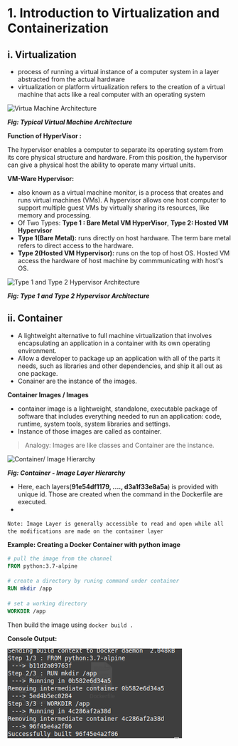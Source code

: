# 1. Introduction to Virtualization and Containerization 

## i. Virtualization
  - process of running a virtual instance of a computer system in a layer abstracted from the actual hardware
  - virtualization or platform virtualization refers to the creation of a virtual machine that acts like a real computer with an operating system
  
![Virtua Machine Architecture](https://www.researchgate.net/profile/Umar_Farooq_Minhas/publication/242077512/figure/fig2/AS:282710602993666@1444414868359/Hosted-Virtual-Machine-Architecture.png)

***Fig: Typical Virtual Machine Architecture***

**Function of HyperVisor :** 

The hypervisor enables a computer to separate its operating system from its core physical structure and hardware. From this position, the hypervisor can give a physical host the ability to operate many virtual units.

**VM-Ware Hypervisor:** 
  - also known as a virtual machine monitor, is a process that creates and runs virtual machines (VMs). A hypervisor allows one host computer to support multiple guest VMs by virtually sharing its resources, like memory and processing.
  - Of Two Types: **Type 1 : Bare Metal VM HyperVisor**, **Type 2: Hosted VM Hypervisor**
  - **Type 1(Bare Metal):** runs directly on host hardware. The term bare metal refers to direct access to the hardware.
  - **Type 2(Hosted VM Hypervisor):** runs on the top of host OS. Hosted VM access the hardware of host machine by commmunicating with host's OS.

![Type 1 and Type 2 Hypervisor Architecture](https://vapour-apps.com/wp-content/uploads/2016/05/figure2.gif)


***Fig: Type 1 and Type 2 Hypervisor Architecture***

## ii. Container
  - A lightweight alternative to full machine virtualization that involves encapsulating an application in a container with its own operating environment.
  - Allow a developer to package up an application with all of the parts it needs, such as libraries and other dependencies, and ship it all out as one package.
  - Conainer are the instance of the images.

**Container Images / Images**
  - container image is a lightweight, standalone, executable package of software that includes everything needed to run an application: code, runtime, system tools, system libraries and settings.
  - Instance of those images are called as container.
  
> Analogy:  Images are like classes and Container are the instance. 


![Container/ Image Hierarchy](https://docs.docker.com/storage/storagedriver/images/container-layers.jpg)

***Fig: Container - Image Layer Hierarchy***

- Here, each layers(**91e54df1179, ...., d3a1f33e8a5a**) is provided with unique id. Those are created when the command in the Dockerfile are executed.
- 
``Note: Image Layer is generally accessible to read and open while all the modifications are made on the container layer``

**Example: Creating a Docker Container with python image**
```DockerFile
# pull the image from the channel
FROM python:3.7-alpine

# create a directory by runing command under container
RUN mkdir /app

# set a working directory
WORKDIR /app
```
Then build the image using ``docker build .``

**Console Output:**

![COnsole output](https://github.com/sbhusal123/Docker-And-Containerization/blob/master/images/console%20output%201.png?raw=true)
